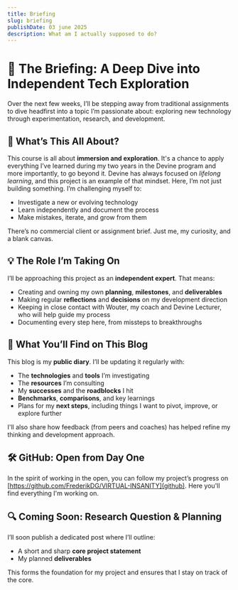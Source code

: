 ```yaml
---
title: Briefing
slug: briefing
publishDate: 03 june 2025
description: What am I actually supposed to do?
---
```


# 🚀 The Briefing: A Deep Dive into Independent Tech Exploration

Over the next few weeks, I’ll be stepping away from traditional assignments to dive headfirst into a topic I’m passionate about: exploring new technology through experimentation, research, and development.

## 🎯 What’s This All About?

This course is all about **immersion and exploration**. It's a chance to apply everything I’ve learned during my two years in the Devine program and more importantly, to go beyond it. Devine has always focused on *lifelong learning*, and this project is an example of that mindset. Here, I’m not just building something. I’m challenging myself to:

- Investigate a new or evolving technology  
- Learn independently and document the process  
- Make mistakes, iterate, and grow from them  

There’s no commercial client or assignment brief. Just me, my curiosity, and a blank canvas.

## 💡 The Role I’m Taking On

I’ll be approaching this project as an **independent expert**. That means:

- Creating and owning my own **planning**, **milestones**, and **deliverables**  
- Making regular **reflections** and **decisions** on my development direction  
- Keeping in close contact with Wouter, my coach and Devine Lecturer, who will help guide my process  
- Documenting every step here, from missteps to breakthroughs

## 🧠 What You’ll Find on This Blog

This blog is my **public diary**. I’ll be updating it regularly with:

- The **technologies** and **tools** I’m investigating  
- The **resources** I’m consulting  
- My **successes** and the **roadblocks** I hit  
- **Benchmarks**, **comparisons**, and key learnings  
- Plans for my **next steps**, including things I want to pivot, improve, or explore further  

I'll also share how feedback (from peers and coaches) has helped refine my thinking and development approach.

## 🛠️ GitHub: Open from Day One

In the spirit of working in the open, you can follow my project’s progress on [https://github.com/FrederikDG/VIRTUAL-INSANITY](github). Here you'll find everything I'm working on.

## 🔍 Coming Soon: Research Question & Planning

I’ll soon publish a dedicated post where I’ll outline:

- A short and sharp **core project statement**  
- My planned **deliverables**  

This forms the foundation for my project and ensures that I stay on track of the core.